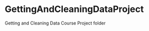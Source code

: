GettingAndCleaningDataProject
=============================

Getting and Cleaning Data Course Project folder
